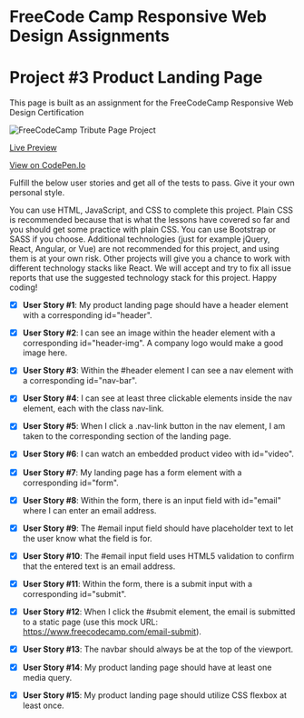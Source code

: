 # FreeCode Camp Responsive Web Design Assignments
# Project #3 Product Landing Page

This page is built as an assignment for the FreeCodeCamp Responsive Web Design Certification

![FreeCodeCamp Tribute Page Project](https://user-images.githubusercontent.com/18686022/144110252-48e38cde-4330-4074-a787-428925c94d10.jpg)

[Live Preview](https://evrenbal.github.io/FCC-ProductLandingPage/)

[View on CodePen.Io](https://codepen.io/evrenbal/pen/oNGgggq)

Fulfill the below user stories and get all of the tests to pass. Give it your own personal style.

You can use HTML, JavaScript, and CSS to complete this project. Plain CSS is recommended because that is what the lessons have covered so far and you should get some practice with plain CSS. You can use Bootstrap or SASS if you choose. Additional technologies (just for example jQuery, React, Angular, or Vue) are not recommended for this project, and using them is at your own risk. Other projects will give you a chance to work with different technology stacks like React. We will accept and try to fix all issue reports that use the suggested technology stack for this project. Happy coding!

- [x] **User Story #1**: My product landing page should have a header element with a corresponding id="header".

- [x] **User Story #2**: I can see an image within the header element with a corresponding id="header-img". A company logo would make a good image here.

- [x] **User Story #3**: Within the #header element I can see a nav element with a corresponding id="nav-bar".

- [x] **User Story #4**: I can see at least three clickable elements inside the nav element, each with the class nav-link.

- [x] **User Story #5**: When I click a .nav-link button in the nav element, I am taken to the corresponding section of the landing page.

- [x] **User Story #6**: I can watch an embedded product video with id="video".

- [x] **User Story #7**: My landing page has a form element with a corresponding id="form".

- [x] **User Story #8**: Within the form, there is an input field with id="email" where I can enter an email address.

- [x] **User Story #9**: The #email input field should have placeholder text to let the user know what the field is for.

- [x] **User Story #10**: The #email input field uses HTML5 validation to confirm that the entered text is an email address.

- [x] **User Story #11**: Within the form, there is a submit input with a corresponding id="submit".

- [x] **User Story #12**: When I click the #submit element, the email is submitted to a static page (use this mock URL: https://www.freecodecamp.com/email-submit).

- [x] **User Story #13**: The navbar should always be at the top of the viewport.

- [x] **User Story #14**: My product landing page should have at least one media query.

- [x] **User Story #15**: My product landing page should utilize CSS flexbox at least once.